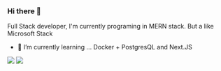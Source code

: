 ### Hi there 👋
Full Stack developer, I'm currently programing in MERN stack. But a like Microsoft Stack

- 🌱 I’m currently learning ... Docker + PostgresQL and Next.JS

<img src="https://img.shields.io/badge/JavaScript-323330?style=for-the-badge&logo=javascript&logoColor=F7DF1E" /> <img src="https://img.shields.io/badge/MongoDB-4EA94B?style=for-the-badge&logo=mongodb&logoColor=white" />
<img src=" " />
<img src=" " />
<img src=" " />
<img src=" " />
<img src=" " />

  
<!--
**sebpal98/sebpal98** is a ✨ _special_ ✨ repository because its `README.md` (this file) appears on your GitHub profile.

Here are some ideas to get you started:

- 🔭 I’m currently working on ...
- 👯 I’m looking to collaborate on ...
- 🤔 I’m looking for help with ...
- 💬 Ask me about ...
- 📫 How to reach me: ...
- 😄 Pronouns: ...
- ⚡ Fun fact: ...
-->
